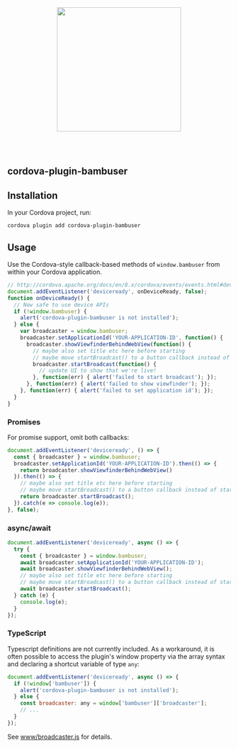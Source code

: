 <div>
  <br/><br />
  <p align="center">
    <a href="https://irisplatform.io" target="_blank" align="center">
        <img src="https://irisplatform.io/static/images/company/iris-by-bambuser-black-horisontal.png" width="280">
    </a>
  </p>
  <br/><br />
</div>

cordova-plugin-bambuser
-----------------------


## Installation

In your Cordova project, run:

`cordova plugin add cordova-plugin-bambuser`


## Usage

Use the Cordova-style callback-based methods of `window.bambuser`
from within your Cordova application.

```javascript
// http://cordova.apache.org/docs/en/8.x/cordova/events/events.html#deviceready
document.addEventListener('deviceready', onDeviceReady, false);
function onDeviceReady() {
  // Now safe to use device APIs
  if (!window.bambuser) {
    alert('cordova-plugin-bambuser is not installed');
  } else {
    var broadcaster = window.bambuser;
    broadcaster.setApplicationId('YOUR-APPLICATION-ID', function() {
      broadcaster.showViewfinderBehindWebView(function() {
        // maybe also set title etc here before starting
        // maybe move startBroadcast() to a button callback instead of starting right aways
        broadcaster.startBroadcast(function() {
          // update UI to show that we're live!
        }, function(err) { alert('failed to start broadcast'); });
      }, function(err) { alert('failed to show viewfinder'); });
    }, function(err) { alert('failed to set application id'); });
  }
}
```

### Promises
For promise support, omit both callbacks:
```javascript
document.addEventListener('deviceready', () => {
  const { broadcaster } = window.bambuser;
  broadcaster.setApplicationId('YOUR-APPLICATION-ID').then(() => {
    return broadcaster.showViewfinderBehindWebView()
  }).then(() => {
    // maybe also set title etc here before starting
    // maybe move startBroadcast() to a button callback instead of starting right aways
    return broadcaster.startBroadcast();
  }).catch(e => console.log(e));
}, false);
```

### async/await
```javascript
document.addEventListener('deviceready', async () => {
  try {
    const { broadcaster } = window.bambuser;
    await broadcaster.setApplicationId('YOUR-APPLICATION-ID');
    await broadcaster.showViewfinderBehindWebView();
    // maybe also set title etc here before starting
    // maybe move startBroadcast() to a button callback instead of starting right aways
    await broadcaster.startBroadcast();
  } catch (e) {
    console.log(e);
  }
});
```

### TypeScript
Typescript definitions are not currently included. As a workaround, it is often
possible to access the plugin's window property via the array syntax and declaring
a shortcut variable of type `any`:

```javascript
document.addEventListener('deviceready', async () => {
  if (!window['bambuser']) {
    alert('cordova-plugin-bambuser is not installed');
  } else {
    const broadcaster: any = window['bambuser']['broadcaster'];
    // ...
  }
});
```

See [www/broadcaster.js](./www/broadcaster.js) for details.
